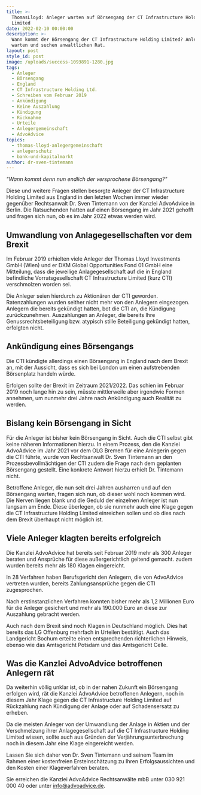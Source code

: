 ```yaml
---
title: >-
  ThomasLloyd: Anleger warten auf Börsengang der CT Infrastructure Holding
  Limited
date: 2022-02-10 00:00:00
description: >-
  Wann kommt der Börsengang der CT Infrastructure Holding Limited? Anleger
  warten und suchen anwaltlichen Rat.
layout: post
style_id: post
image: /uploads/success-1093891-1280.jpg
tags:
  - Anleger
  - Börsengang
  - England
  - CT Infrastructure Holding Ltd.
  - Schreiben vom Februar 2019
  - Ankündigung
  - Keine Auszahlung
  - Kündigung
  - Rücknahme
  - Urteile
  - Anlegergemeinschaft
  - AdvoAdvice
topics:
  - thomas-lloyd-anlegergemeinschaft
  - anlegerschutz
  - bank-und-kapitalmarkt
author: dr-sven-tintemann
---
```

*"Wann kommt denn nun endlich der versprochene Börsengang?"*

Diese und weitere Fragen stellen besorgte Anleger der CT Infrastructure Holding Limited aus England in den letzten Wochen immer wieder gegenüber Rechtsanwalt Dr. Sven Tintemann von der Kanzlei AdvoAdvice in Berlin. Die Ratsuchenden hatten auf einen Börsengang im Jahr 2021 gehofft und fragen sich nun, ob es im Jahr 2022 etwas werden wird.&nbsp;

## Umwandlung von Anlagegesellschaften vor dem Brexit

Im Februar 2019 erhielten viele Anleger der Thomas Lloyd Investments GmbH (Wien) und er DKM Global Opportunities Fond 01 GmbH eine Mitteilung, dass die jeweilige Anlagegesellschaft auf die in England befindliche Vorratsgesellschaft CT Infrastructure Limited (kurz CTI) verschmolzen worden sei.&nbsp;

Die Anleger seien hierdurch zu Aktionären der CTI geworden. Ratenzahlungen wurden seither nicht mehr von den Anlegern eingezogen. Anlegern die bereits gekündigt hatten, bot die CTI an, die Kündigung zurückzunehmen. Auszahlungen an Anleger, die bereits Ihre Genussrechtsbeteiligung bzw. atypisch stille Beteiligung gekündigt hatten, erfolgten nicht.&nbsp;

## Ankündigung eines Börsengangs

Die CTI kündigte allerdings einen Börsengang in England nach dem Brexit an, mit der Aussicht, dass es sich bei London um einen aufstrebenden Börsenplatz handeln würde.&nbsp;

Erfolgen sollte der Brexit im Zeitraum 2021/2022. Das schien im Februar 2019 noch lange hin zu sein, müsste mittlerweile aber irgendwie Formen annehmen, um nunmehr drei Jahre nach Ankündigung auch Realität zu werden.&nbsp;

## Bislang kein Börsengang in Sicht

Für die Anleger ist bisher kein Börsengang in Sicht. Auch die CTI selbst gibt keine näheren Informationen hierzu. In einem Prozess, den die Kanzlei AdvoAdvice im Jahr 2021 vor dem OLG Bremen für eine Anlegerin gegen die CTI führte, wurde von Rechtsanwalt Dr. Sven Tintemann an den Prozessbevollmächtigen der CTI zudem die Frage nach dem geplanten Börsengang gestellt. Eine konkrete Antwort hierzu erhielt Dr. Tintemann nicht.&nbsp;

Betroffene Anleger, die nun seit drei Jahren ausharren und auf den Börsengang warten, fragen sich nun, ob dieser wohl noch kommen wird. Die Nerven liegen blank und die Geduld der einzelnen Anleger ist nun langsam am Ende. Diese überlegen, ob sie nunmehr auch eine Klage gegen die CT Infrastructure Holding Limited einreichen sollen und ob dies nach dem Brexit überhaupt nicht möglich ist.&nbsp;

## Viele Anleger klagten bereits erfolgreich

Die Kanzlei AdvoAdvice hat bereits seit Februar 2019 mehr als 300 Anleger beraten und Ansprüche für diese au&szlig;ergerichtlich geltend gemacht. zudem wurden bereits mehr als 180 Klagen eingereicht.&nbsp;

In 28 Verfahren haben Berufsgericht den Anlegern, die von AdvoAdvice vertreten wurden, bereits Zahlungsansprüche gegen die CTI zugesprochen.&nbsp;

Nach erstinstanzlichen Verfahren konnten bisher mehr als 1,2 Millionen Euro für die Anleger gesichert und mehr als 190.000 Euro an diese zur Auszahlung gebracht werden.&nbsp;

Auch nach dem Brexit sind noch Klagen in Deutschland möglich. Dies hat bereits das LG Offenburg mehrfach in Urteilen bestätigt. Auch das Landgericht Bochum erteilte einen entsprechenden richterlichen Hinweis, ebenso wie das Amtsgericht Potsdam und das Amtsgericht Celle.&nbsp;

## Was die Kanzlei AdvoAdvice betroffenen Anlegern rät

Da weiterhin völlig unklar ist, ob in der nahen Zukunft ein Börsengang erfolgen wird, rät die Kanzlei AdvoAdvice betroffenen Anlegern, noch in diesem Jahr Klage gegen die CT Infrastructure Holding Limited auf Rückzahlung nach Kündigung der Anlage oder auf Schadensersatz zu erheben.&nbsp;

Da die meisten Anleger von der Umwandlung der Anlage in Aktien und der Verschmelzung ihrer Anlagegesellschaft auf die CT Infrastructure Holding Limited wissen, sollte auch aus Gründen der Verjährungsunterbrechung noch in diesem Jahr eine Klage eingereicht werden.&nbsp;

Lassen Sie sich daher von Dr. Sven Tintemann und seinem Team im Rahmen einer kostenfreien Ersteinschätzung zu Ihren Erfolgsaussichten und den Kosten einer Klageverfahren beraten.&nbsp;

Sie erreichen die Kanzlei AdvoAdvice Rechtsanwälte mbB unter 030 921 000 40 oder unter info@advoadvice.de.&nbsp;
